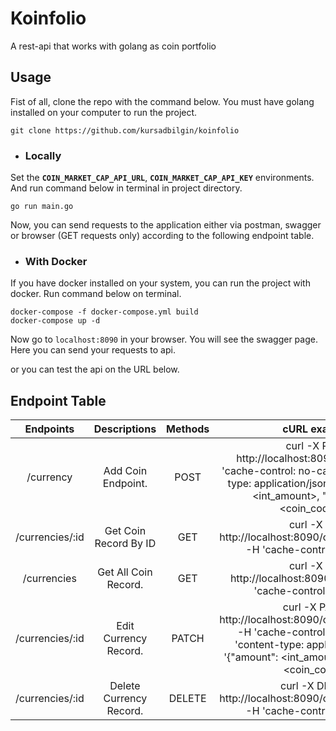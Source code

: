 # Koinfolio

A rest-api that works with golang as coin portfolio

## Usage

Fist of all, clone the repo with the command below. You must have golang installed on your computer to run the project.

```shell
git clone https://github.com/kursadbilgin/koinfolio
```

+ ### Locally

Set the **`COIN_MARKET_CAP_API_URL`**, **`COIN_MARKET_CAP_API_KEY`** environments. And run command below in terminal in
project directory.

```shell
go run main.go
```

Now, you can send requests to the application either via postman, swagger or browser (GET requests only) according to
the following endpoint table.

+ ### With Docker

If you have docker installed on your system, you can run the project with docker. Run command below on terminal.

````shell
docker-compose -f docker-compose.yml build  
docker-compose up -d
````

Now go to `localhost:8090` in your browser. You will see the swagger page. Here you can send your requests to api.

or you can test the api on the URL below.

## Endpoint Table

|       Endpoints        |      Descriptions       | Methods |                                                                                  cURL example                                                                                   |
|:----------------------:|:-----------------------:|:-------:|:-------------------------------------------------------------------------------------------------------------------------------------------------------------------------------:|
|       /currency        |   Add Coin Endpoint.    |  POST   |     curl -X POST http://localhost:8090/currency -H 'cache-control: no-cache' -H 'content-type: application/json' -d '{ "amount": <int_amount>, "coin_code": <coin_code>"}''     |
|    /currencies/:id     |  Get Coin Record By ID  |   GET   |                                                curl -X GET http://localhost:8090/currencies/<db_id> -H 'cache-control: no-cache'                                                |
|      /currencies       |  Get All Coin Record.   |   GET   |                                                   curl -X GET http://localhost:8090/currencies/ -H 'cache-control: no-cache'                                                    |
|    /currencies/:id     |  Edit Currency Record.  |  PATCH  | curl -X PATCH http://localhost:8090/currencies/<db_id> -H 'cache-control: no-cache' -H 'content-type: application/json' -d '{"amount": <int_amount>, "coin_code": <coin_code>}' |
|    /currencies/:id     | Delete Currency Record. | DELETE  |                                              curl -X DELETE http://localhost:8090/currencies/<db_id> -H 'cache-control: no-cache'                                               |


